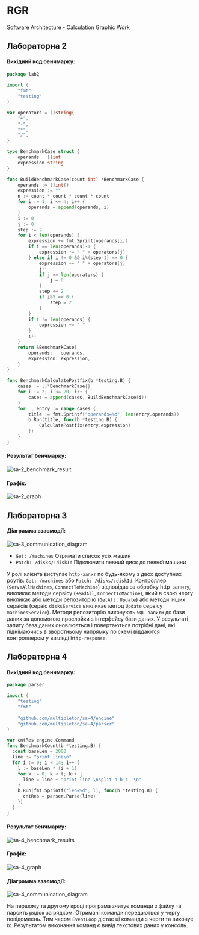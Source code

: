 # RGR 

Software Architecture - Calculation Graphic Work

## Лабораторна 2

#### Вихідний код бенчмарку:

```go
package lab2

import (
	"fmt"
	"testing"
)

var operators = []string{
	"+",
	"-",
	"*",
	"/",
}

type BenchmarkCase struct {
	operands   []int
	expression string
}

func BuildBenchmarkCase(count int) *BenchmarkCase {
	operands := []int{}
	expression := ""
	n := count * count * count * count
	for i := 1; i <= n; i++ {
		operands = append(operands, i)
	}
	i := 0
	j := 0
	step := 2
	for i < len(operands) {
		expression += fmt.Sprint(operands[i])
		if i == len(operands)-1 {
			expression += " " + operators[j]
		} else if i != 0 && i%(step-1) == 0 {
			expression += " " + operators[j]
			j++
			if j == len(operators) {
				j = 0
			}
			step += 2
			if i%5 == 0 {
				step = 2
			}
		}
		if i != len(operands) {
			expression += " "
		}
		i++
	}
	return &BenchmarkCase{
		operands:   operands,
		expression: expression,
	}
}

func BenchmarkCalculatePostfix(b *testing.B) {
	cases := []*BenchmarkCase{}
	for i := 2; i <= 20; i++ {
		cases = append(cases, BuildBenchmarkCase(i))
	}
	for _, entry := range cases {
		title := fmt.Sprintf("operands=%d", len(entry.operands))
		b.Run(title, func(b *testing.B) {
			CalculatePostfix(entry.expression)
		})
	}
}
```

#### Результат бенчмарку:

![sa-2_benchmark_result](./sa-2/benchmark_result.png)

#### Графік:

![sa-2_graph](./sa-2/graph.png)

## Лабораторна 3

#### Діаграмма взаємодії:

![sa-3_communication_diagram](./sa-3/communication_diagram.png)

- `Get: /machines` Отримати список усіх машин
- `Patch: /disks/:diskId` Підключити певний диск до певної машини

У ролі клієнта виступає `http-запит` по будь-якому з двох доступних роутів: `Get: /machines` або `Patch: /disks/:diskId`.
Контроллер (`ServeAllMachines`, `ConnectToMachine`) відповідає за обробку http-запиту, викликає методи сервісу (`ReadAll`, `ConnectToMachine`), який в свою чергу викликає або методи репозиторію (`GetAll,` `Update`) або методи інших сервісів (сервіс `disksService` викликає метод `Update` сервісу `machinesService`). Методи репозиторію виконують `SQL-запити` до бази даних за допомогою прослойки з інтерфейсу бази даних. У результаті запиту база даних оновлюється і повертаються потрібні дані, які піднімаючись в зворотньому напрямку по схемі віддаются контроллером у вигляді `http-response`.

## Лабораторна 4

#### Вихідний код бенчмарку:

```go
package parser

import (
	"testing"
	"fmt"
	
	"github.com/multipleton/sa-4/engine"
	"github.com/multipleton/sa-4/parser"
)

var cntRes engine.Command
func BenchmarkCount(b *testing.B) {
  const baseLen = 2000
  line := "print line\n"
  for i := 0; i < 14; i++ {
    l := baseLen * (i + 1)
    for k := 0; k < l; k++ {
      line = line + "print line \nsplit a-b-c -\n"
    }
    b.Run(fmt.Sprintf("len=%d", l), func(b *testing.B) {
      cntRes = parser.Parse(line)
    })  
  }
}
```

#### Результат бенчмарку:

![sa-4_benchmark_results](./sa-4/benchmark_result.png)

#### Графік:

![sa-4_graph](./sa-4/graph.png)

#### Діаграмма взаємодії:

![sa-4_communication_diagram](./sa-4/communication_diagram.png)

На першому та другому кроці програма зчитує команди з файлу та парсить рядок за рядком. Отримані команди передаються 
у чергу повідомлень. Тим часом `EventLoop` дістає ці команди з черги та виконує їх. Результатом виконання команд є вивід
текстових даних у консоль.
